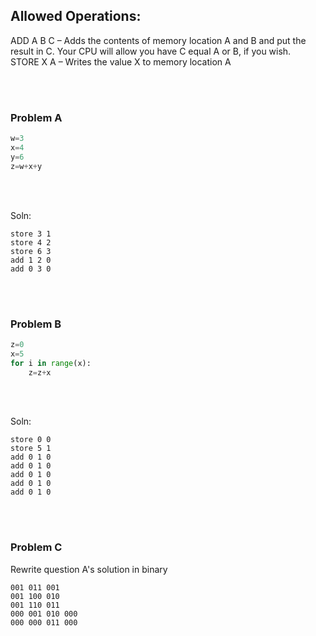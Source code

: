 ## Allowed Operations:

ADD A B C – Adds the contents of memory location A and B and put the result in C. Your CPU will allow you have C equal A or B, if you wish.\
STORE X A – Writes the value X to memory location A

<br></br>

### Problem A

```python
w=3
x=4
y=6
z=w+x+y
```
<br></br>

Soln:

```
store 3 1
store 4 2
store 6 3
add 1 2 0
add 0 3 0
```
<br></br>

### Problem B

``` python
z=0
x=5
for i in range(x):
    z=z+x
```
<br></br>

Soln:

```
store 0 0
store 5 1
add 0 1 0
add 0 1 0
add 0 1 0
add 0 1 0
add 0 1 0
```
<br></br>

### Problem C

Rewrite question A's solution in binary

``` 
001 011 001
001 100 010
001 110 011
000 001 010 000
000 000 011 000
```